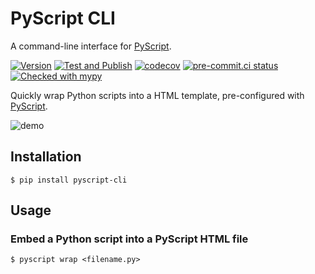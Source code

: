 # PyScript CLI

A command-line interface for [PyScript](https://pyscript.net).


[![Version](https://img.shields.io/pypi/v/pyscript-cli.svg)](https://pypi.org/project/pyscript-cli/)
[![Test and Publish](https://github.com/mattkram/pyscript-cli/actions/workflows/main.yml/badge.svg)](https://github.com/mattkram/pyscript-cli/actions/workflows/main.yml)
[![codecov](https://codecov.io/gh/mattkram/pyscript-cli/branch/main/graph/badge.svg?token=dCxt9oBQPL)](https://codecov.io/gh/mattkram/pyscript-cli)
[![pre-commit.ci status](https://results.pre-commit.ci/badge/github/mattkram/pyscript-cli/main.svg)](https://results.pre-commit.ci/latest/github/mattkram/pyscript-cli/main)
[![Checked with mypy](http://www.mypy-lang.org/static/mypy_badge.svg)](http://mypy-lang.org/)

Quickly wrap Python scripts into a HTML template, pre-configured with [PyScript](https://pyscript.net).

![demo](https://user-images.githubusercontent.com/11037737/166962281-d3a244ea-977a-48bb-8286-9c52f8761f32.svg)

## Installation

```shell
$ pip install pyscript-cli
```

## Usage

### Embed a Python script into a PyScript HTML file

```shell
$ pyscript wrap <filename.py>
```
